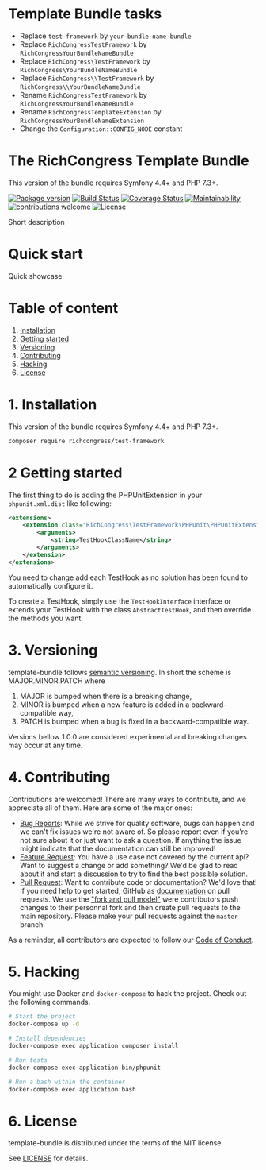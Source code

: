 # Template Bundle tasks

- Replace `test-framework` by `your-bundle-name-bundle`
- Replace `RichCongressTestFramework` by `RichCongressYourBundleNameBundle`
- Replace `RichCongress\TestFramework` by `RichCongress\YourBundleNameBundle`
- Replace `RichCongress\\TestFramework` by `RichCongress\\YourBundleNameBundle`
- Rename `RichCongressTestFramework` by `RichCongressYourBundleNameBundle`
- Rename `RichCongressTemplateExtension` by `RichCongressYourBundleNameExtension`
- Change the `Configuration::CONFIG_NODE` constant


The RichCongress Template Bundle
=======================================

This version of the bundle requires Symfony 4.4+ and PHP 7.3+.

[![Package version](https://img.shields.io/packagist/v/richcongress/test-framework)](https://packagist.org/packages/richcongress/test-framework)
[![Build Status](https://img.shields.io/travis/richcongress/test-framework.svg?branch=master)](https://travis-ci.org/richcongress/test-framework?branch=master)
[![Coverage Status](https://coveralls.io/repos/github/richcongress/test-framework/badge.svg?branch=master)](https://coveralls.io/github/richcongress/test-framework?branch=master)
[![Maintainability](https://api.codeclimate.com/v1/badges/test-framework/maintainability)](https://codeclimate.com/github/richcongress/test-framework/maintainability)
[![contributions welcome](https://img.shields.io/badge/contributions-welcome-brightgreen.svg?style=flat)](https://github.com/richcongress/test-framework/issues)
[![License](https://img.shields.io/badge/license-MIT-red.svg)](LICENSE.md)

Short description


# Quick start

Quick showcase

# Table of content

1. [Installation](#1-installation)
2. [Getting started](#2-getting-started)
3. [Versioning](#3-versioning)
4. [Contributing](#4-contributing)
5. [Hacking](#5-hacking)
6. [License](#6-license)


# 1. Installation

This version of the bundle requires Symfony 4.4+ and PHP 7.3+.

```bash
composer require richcongress/test-framework
```

# 2 Getting started

The first thing to do is adding the PHPUnitExtension in your `phpunit.xml.dist` like following:

```xml
<extensions>
    <extension class="RichCongress\TestFramework\PHPUnit\PHPUnitExtension">
        <arguments>
            <string>TestHookClassName</string>
        </arguments>
    </extension>
</extensions>
```

You need to change add each TestHook as no solution has been found to automatically configure it.

To create a TestHook, simply use the `TestHookInterface` interface or extends your TestHook with the class `AbstractTestHook`, and then override the methods you want.



# 3. Versioning

template-bundle follows [semantic versioning](https://semver.org/). In short the scheme is MAJOR.MINOR.PATCH where
1. MAJOR is bumped when there is a breaking change,
2. MINOR is bumped when a new feature is added in a backward-compatible way,
3. PATCH is bumped when a bug is fixed in a backward-compatible way.

Versions bellow 1.0.0 are considered experimental and breaking changes may occur at any time.


# 4. Contributing

Contributions are welcomed! There are many ways to contribute, and we appreciate all of them. Here are some of the major ones:

* [Bug Reports](https://github.com/richcongress/test-framework/issues): While we strive for quality software, bugs can happen and we can't fix issues we're not aware of. So please report even if you're not sure about it or just want to ask a question. If anything the issue might indicate that the documentation can still be improved!
* [Feature Request](https://github.com/richcongress/test-framework/issues): You have a use case not covered by the current api? Want to suggest a change or add something? We'd be glad to read about it and start a discussion to try to find the best possible solution.
* [Pull Request](https://github.com/richcongress/test-framework/merge_requests): Want to contribute code or documentation? We'd love that! If you need help to get started, GitHub as [documentation](https://help.github.com/articles/about-pull-requests/) on pull requests. We use the ["fork and pull model"](https://help.github.com/articles/about-collaborative-development-models/) were contributors push changes to their personnal fork and then create pull requests to the main repository. Please make your pull requests against the `master` branch.

As a reminder, all contributors are expected to follow our [Code of Conduct](CODE_OF_CONDUCT.md).


# 5. Hacking

You might use Docker and `docker-compose` to hack the project. Check out the following commands.

```bash
# Start the project
docker-compose up -d

# Install dependencies
docker-compose exec application composer install

# Run tests
docker-compose exec application bin/phpunit

# Run a bash within the container
docker-compose exec application bash
```


# 6. License

template-bundle is distributed under the terms of the MIT license.

See [LICENSE](LICENSE.md) for details.

